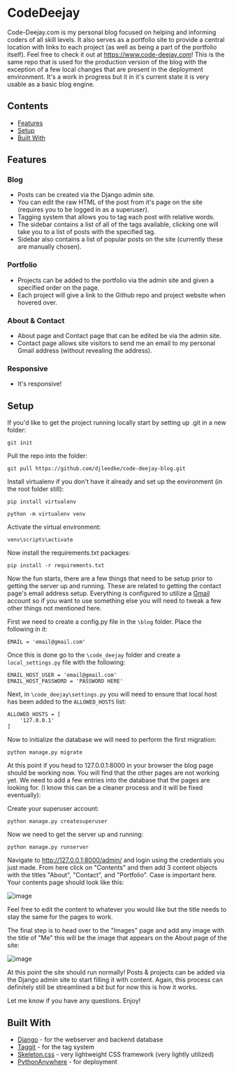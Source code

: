 # CodeDeejay

Code-Deejay.com is my personal blog focused on helping and informing coders of all skill levels.  It also serves as a portfolio site to provide a central location with links 
to each project (as well as being a part of the portfolio itself). Feel free to check it out at https://www.code-deejay.com!  This is the same repo that is used for the production version of the blog with the exception of a 
few local changes that are present in the deployment environment.  It's a work in progress but it in it's current state it is very usable as a basic blog engine.

## Contents

- [Features](#features)
- [Setup](#setup)
- [Built With](#built-with)

## Features

### Blog
* Posts can be created via the Django admin site.
* You can edit the raw HTML of the post from it's page on the site (requires you to be logged in as a superuser).
* Tagging system that allows you to tag each post with relative words.
* The sidebar contains a list of all of the tags available, clicking one will take you to a list of posts with the specified tag.
* Sidebar also contains a list of popular posts on the site (currently these are manually chosen).
  
### Portfolio
* Projects can be added to the portfolio via the admin site and given a specified order on the page.
* Each project will give a link to the Github repo and project website when hovered over.

### About & Contact
* About page and Contact page that can be edited be via the admin site.
* Contact page allows site visitors to send me an email to my personal Gmail address (without revealing the address).

### Responsive
* It's responsive!
  
## Setup

If you'd like to get the project running locally start by setting up .git in a new folder:
```
git init
```

Pull the repo into the folder:
```
git pull https://github.com/djleedke/code-deejay-blog.git
```

Install virtualenv if you don't have it already and set up the environment (in the root folder still): 
```
pip install virtualenv
```
```
python -m virtualenv venv
```

Activate the virtual environment:
```
venv\scripts\activate
```

Now install the requirements.txt packages:
```
pip install -r requirements.txt
```

Now the fun starts, there are a few things that need to be setup prior to getting the server up and running.  These are related to getting the contact page's email address setup.  Everything is configured to utilize a [Gmail](https://mail.google.com/) account so if you want to use something else you will need to tweak a few other things not mentioned here.  

First we need to create a config.py file in the ```\blog``` folder.  Place the following in it:
```
EMAIL = 'email@gmail.com'
```

Once this is done go to the ```\code_deejay``` folder and create a ```local_settings.py``` file with the following:
```
EMAIL_HOST_USER = 'email@gmail.com'
EMAIL_HOST_PASSWORD = 'PASSWORD HERE'
```

Next, in ```\code_deejay\settings.py``` you will need to ensure that local host has been added to the ```ALLOWED_HOSTS``` list:
```
ALLOWED_HOSTS = [
    '127.0.0.1'
]
```

Now to initialize the database we will need to perform the first migration:
```
python manage.py migrate
```

At this point if you head to 127.0.0.1:8000 in your browser the blog page should be working now.  You will find that the other pages are not working yet.  We need to add a few entries into the database that the pages are looking for. (I know this can be a cleaner process and it will be fixed eventually):

Create your superuser account:
```
python manage.py createsuperuser
```

Now we need to get the server up and running:
```
python manage.py runserver
```

Navigate to http://127.0.0.1:8000/admin/ and login using the credentials you just made.  From here click on "Contents" and then add 3 content objects with the titles "About", "Contact", and "Portfolio".  Case is important here.  Your contents page should look like this:

![image](https://user-images.githubusercontent.com/33850990/89080438-7447e500-d34e-11ea-8339-d5d564e8d6b6.png)

Feel free to edit the content to whatever you would like but the title needs to stay the same for the pages to work.

The final step is to head over to the "Images" page and add any image with the title of "Me" this will be the image that appears on the About page of the site:

![image](https://user-images.githubusercontent.com/33850990/89080462-84f85b00-d34e-11ea-870a-29e141a8361b.png)

At this point the site should run normally!  Posts & projects can be added via the Django admin site to start filling it with content.  Again, this process can definitely still be streamlined a bit but for now this is how it works.

Let me know if you have any questions. Enjoy!

## Built With

- [Django](https://www.djangoproject.com/start/overview/) - for the webserver and backend database 
- [Taggit](https://django-taggit.readthedocs.io/en/latest/) - for the tag system
- [Skeleton.css](http://getskeleton.com/) - very lightweight CSS framework (very lightly utilized)
- [PythonAnywhere](https://www.pythonanywhere.com) - for deployment
